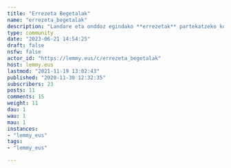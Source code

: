 ```yaml
---
title: "Errezeta Begetalak" 
name: "errezeta_begetalak"
description: "Landare eta onddoz egindako **errezetak** partekatzeko komunitatea, baita gomendio eta esperientziak zabaltzeko ere# Arauak- Tratatu besteak errespetuz- Ez partekatu animali jatorrizko osagaiak (haragia, esnekiak, arrautzak, eztia...) dituzten errezetak  *Ez badakizu nola moldatu errezeta bat, sortu bidalketa bat laguntza eskatzen :)*# Errezetak+ [Amaman madalenak](https://lemmy.eus/post/3)+ [Tipula zopa](https://lemmy.eus/post/19)+ [Natilla eta txokolatedun galleta tarta](https://lemmy.eus/post/102)+ [Errege-erroskoa](https://lemmy.eus/post/246)+ [_Ortutik ahora_](https://lemmy.eus/post/302)+ [Polboroiak](https://lemmy.eus/post/779)+ [Limoncello](https://lemmy.eus/post/2410)+ [Orburu kontserba](https://lemmy.eus/post/4038)+ [Amamaren tomate-kontserba](https://lemmy.eus/post/9602)"
type: community
date: "2023-06-21 14:54:25"
draft: false
nsfw: false
actor_id: "https://lemmy.eus/c/errezeta_begetalak"
host: lemmy.eus
lastmod: "2021-11-19 13:02:43"
published: "2020-11-30 12:32:35"
subscribers: 23
posts: 11
comments: 15
weight: 11
dau: 1
wau: 1
mau: 1
instances:
- "lemmy_eus"
tags: 
- "lemmy_eus"

---
```

